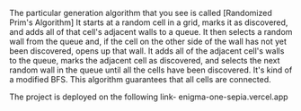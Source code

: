 The particular generation algorithm that you see is called [Randomized Prim's Algorithm]
It starts at a random cell in a grid, marks it as discovered, and adds all of that cell's adjacent walls to a queue. It then selects a random wall from the queue and, if the cell on the other side of the wall has not yet been discovered, opens up that wall. It adds all of the adjacent cell's walls to the queue, marks the adjacent cell as discovered, and selects the next random wall in the queue until all the cells have been discovered. It's kind of a modified BFS. This algorithm guarantees that all cells are connected. 

The project is deployed on the following link- enigma-one-sepia.vercel.app

